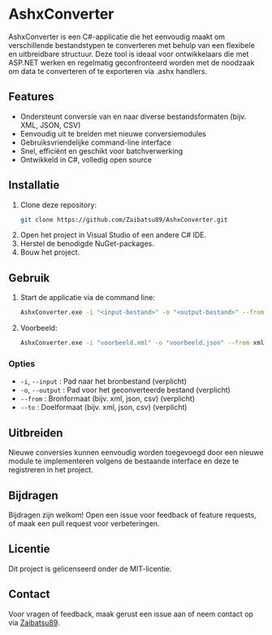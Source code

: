 # AshxConverter

AshxConverter is een C#-applicatie die het eenvoudig maakt om verschillende bestandstypen te converteren met behulp van een flexibele en uitbreidbare structuur. Deze tool is ideaal voor ontwikkelaars die met ASP.NET werken en regelmatig geconfronteerd worden met de noodzaak om data te converteren of te exporteren via .ashx handlers.

## Features

- Ondersteunt conversie van en naar diverse bestandsformaten (bijv. XML, JSON, CSV)
- Eenvoudig uit te breiden met nieuwe conversiemodules
- Gebruiksvriendelijke command-line interface
- Snel, efficiënt en geschikt voor batchverwerking
- Ontwikkeld in C#, volledig open source

## Installatie

1. Clone deze repository:
   ```bash
   git clone https://github.com/Zaibatsu89/AshxConverter.git
   ```
2. Open het project in Visual Studio of een andere C# IDE.
3. Herstel de benodigde NuGet-packages.
4. Bouw het project.

## Gebruik

1. Start de applicatie via de command line:

   ```bash
   AshxConverter.exe -i "<input-bestand>" -o "<output-bestand>" --from "<bronformaat>" --to "<doelformaat>"
   ```

2. Voorbeeld:
   ```bash
   AshxConverter.exe -i "voorbeeld.xml" -o "voorbeeld.json" --from xml --to json
   ```

### Opties

- `-i`, `--input` : Pad naar het bronbestand (verplicht)
- `-o`, `--output` : Pad voor het geconverteerde bestand (verplicht)
- `--from` : Bronformaat (bijv. xml, json, csv) (verplicht)
- `--to` : Doelformaat (bijv. xml, json, csv) (verplicht)

## Uitbreiden

Nieuwe conversies kunnen eenvoudig worden toegevoegd door een nieuwe module te implementeren volgens de bestaande interface en deze te registreren in het project.

## Bijdragen

Bijdragen zijn welkom! Open een issue voor feedback of feature requests, of maak een pull request voor verbeteringen.

## Licentie

Dit project is gelicenseerd onder de MIT-licentie.

## Contact

Voor vragen of feedback, maak gerust een issue aan of neem contact op via [Zaibatsu89](https://github.com/Zaibatsu89).
